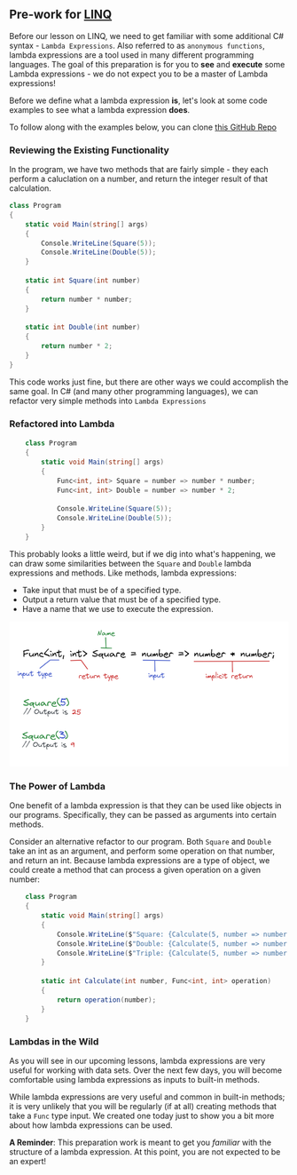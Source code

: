 ## Pre-work for [LINQ](/Mod2/Lessons/Week4/LINQ.md)

Before our lesson on LINQ, we need to get familiar with some additional C# syntax - `Lambda Expressions`.  Also referred to as `anonymous functions`, lambda expressions are a tool used in many different programming languages.  The goal of this preparation is for you to **see** and **execute** some Lambda expressions - we do not expect you to be a master of Lambda expressions!

Before we define what a lambda expression **is**, let's look at some code examples to see what a lambda expression **does**.

To follow along with the examples below, you can clone [this GitHub Repo](https://github.com/turingschool-examples/Launch_LambdaExpressions)

### Reviewing the Existing Functionality

In the program, we have two methods that are fairly simple - they each perform a caluclation on a number, and return the integer result of that calculation.

```c#
class Program
{
    static void Main(string[] args)
    {
        Console.WriteLine(Square(5));
        Console.WriteLine(Double(5));
    }

    static int Square(int number)
    {
        return number * number;
    }

    static int Double(int number)
    {
        return number * 2;
    }
}
```

This code works just fine, but there are other ways we could accomplish the same goal.  In C# (and many other programming languages), we can refactor very simple methods into `Lambda Expressions`

### Refactored into Lambda

```c#
    class Program
    {
        static void Main(string[] args)
        {
            Func<int, int> Square = number => number * number;
            Func<int, int> Double = number => number * 2;

            Console.WriteLine(Square(5));
            Console.WriteLine(Double(5));
        }
    }
```

This probably looks a little weird, but if we dig into what's happening, we can draw some similarities between the `Square` and `Double` lambda expressions and methods.  Like methods, lambda expressions:
* Take input that must be of a specified type.
* Output a return value that must be of a specified type.
* Have a name that we use to execute the expression.

![](/Mod2/Images/Week4/LambdaExpressionDiagram.png)

### The Power of Lambda

One benefit of a lambda expression is that they can be used like objects in our programs.  Specifically, they can be passed as arguments into certain methods.

Consider an alternative refactor to our program.  Both `Square` and `Double` take an int as an argument, and perform some operation on that number, and return an int.  Because lambda expressions are a type of object, we could create a method that can process a given operation on a given number:

```c#
    class Program
    {
        static void Main(string[] args)
        {
            Console.WriteLine($"Square: {Calculate(5, number => number * number)}");
            Console.WriteLine($"Double: {Calculate(5, number => number * 2)}");
            Console.WriteLine($"Triple: {Calculate(5, number => number * 3)}");
        }

        static int Calculate(int number, Func<int, int> operation)
        {
            return operation(number);
        }
    }
```

### Lambdas in the Wild

As you will see in our upcoming lessons, lambda expressions are very useful for working with data sets.  Over the next few days, you will become comfortable using lambda expressions as inputs to built-in methods.  

While lambda expressions are very useful and common in built-in methods; it is very unlikely that you will be regularly (if at all) creating methods that take a `Func` type input.  We created one today just to show you a bit more about how lambda expressions can be used.

**A Reminder**: This preparation work is meant to get you _familiar_ with the structure of a lambda expression.  At this point, you are not expected to be an expert!



